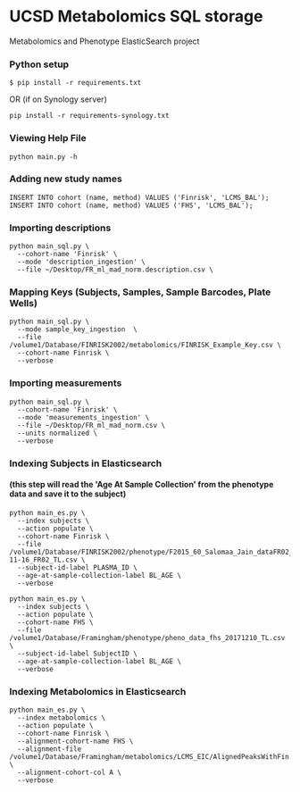 # UCSD Metabolomics SQL storage
Metabolomics and Phenotype ElasticSearch project

### Python setup
```
$ pip install -r requirements.txt
```
OR (if on Synology server)
```
pip install -r requirements-synology.txt
```

### Viewing Help File
```
python main.py -h
```

### Adding new study names
```
INSERT INTO cohort (name, method) VALUES ('Finrisk', 'LCMS_BAL');
INSERT INTO cohort (name, method) VALUES ('FHS', 'LCMS_BAL');
```

### Importing descriptions
```
python main_sql.py \
  --cohort-name 'Finrisk' \
  --mode 'description_ingestion' \
  --file ~/Desktop/FR_ml_mad_norm.description.csv \
```

### Mapping Keys (Subjects, Samples, Sample Barcodes, Plate Wells)

```
python main_sql.py \
  --mode sample_key_ingestion  \
  --file /volume1/Database/FINRISK2002/metabolomics/FINRISK_Example_Key.csv \
  --cohort-name Finrisk \
  --verbose
```

### Importing measurements

```
python main_sql.py \
  --cohort-name 'Finrisk' \
  --mode 'measurements_ingestion' \
  --file ~/Desktop/FR_ml_mad_norm.csv \
  --units normalized \
  --verbose
```

### Indexing Subjects in Elasticsearch
#### (this step will read the 'Age At Sample Collection' from the phenotype data and save it to the subject)

```
python main_es.py \
  --index subjects \
  --action populate \
  --cohort-name Finrisk \
  --file /volume1/Database/FINRISK2002/phenotype/F2015_60_Salomaa_Jain_dataFR02_FU16_2018-11-16_FR02_TL.csv \
  --subject-id-label PLASMA_ID \
  --age-at-sample-collection-label BL_AGE \
  --verbose
```

```
python main_es.py \
  --index subjects \
  --action populate \
  --cohort-name FHS \
  --file /volume1/Database/Framingham/phenotype/pheno_data_fhs_20171210_TL.csv \
  --subject-id-label SubjectID \
  --age-at-sample-collection-label BL_AGE \
  --verbose
```

### Indexing Metabolomics in Elasticsearch

```
python main_es.py \
  --index metabolomics \
  --action populate \
  --cohort-name Finrisk \
  --alignment-cohort-name FHS \
  --alignment-file /volume1/Database/Framingham/metabolomics/LCMS_EIC/AlignedPeaksWithFin.csv \
  --alignment-cohort-col A \
  --verbose
```
